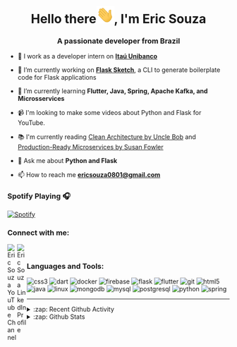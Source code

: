 <h1 align="center">Hello there<img src="https://raw.githubusercontent.com/ABSphreak/ABSphreak/master/gifs/Hi.gif" width="40px" />, I'm Eric Souza</h1>
<h3 align="center">A passionate developer from Brazil</h3>

- 🔭 I work as a developer intern on [**Itaú Unibanco**](https://www.itau.com.br/)

- 🐍 I’m currently working on [**Flask Sketch**](https://github.com/ericsouza/flask-sketch), a CLI to generate boilerplate code for Flask applications 

- 🌱 I’m currently learning **Flutter, Java, Spring, Apache Kafka, and Microsservices**

- 📹 I'm looking to make some videos about Python and Flask for YouTube.

- 📚 I'm currently reading [Clean Architecture by Uncle Bob](https://www.amazon.com/Clean-Code-Handbook-Software-Craftsmanship/dp/0132350882/ref=sr_1_2?crid=V9VCDBS0XDW9&dchild=1&keywords=clean+architecture&qid=1598388839&sprefix=clean+arc%2Caps%2C260&sr=8-2) and [Production-Ready Microservices by Susan Fowler](https://www.amazon.com/Production-Ready-Microservices-Susan-Fowler/dp/1491965975)

- 💬 Ask me about **Python and Flask**

- 📫 How to reach me **ericsouza0801@gmail.com**

### Spotify Playing 🎧
[![Spotify](https://spotify-playing.ericsouza.vercel.app/api/spotify)](https://open.spotify.com/user/ryseric)

### Connect with me:

[<img align="left" alt="Eric Souza YouTube Channel" width="22px" src="https://cdn.jsdelivr.net/npm/simple-icons@v3/icons/youtube.svg" />][youtube]
[<img align="left" alt="Eric Souza LinkedIn Profile" width="22px" src="https://cdn.jsdelivr.net/npm/simple-icons@v3/icons/linkedin.svg" />][linkedin]

<br />

### Languages and Tools:
<p align="left"><img src="https://devicons.github.io/devicon/devicon.git/icons/css3/css3-original-wordmark.svg" alt="css3" width="40" height="40"/> <img src="https://www.vectorlogo.zone/logos/dartlang/dartlang-icon.svg" alt="dart" width="40" height="40"/> <img src="https://devicons.github.io/devicon/devicon.git/icons/docker/docker-original-wordmark.svg" alt="docker" width="40" height="40"/> <img src="https://www.vectorlogo.zone/logos/firebase/firebase-icon.svg" alt="firebase" width="40" height="40"/> <img src="https://www.vectorlogo.zone/logos/pocoo_flask/pocoo_flask-icon.svg" alt="flask" width="40" height="40"/> <img src="https://www.vectorlogo.zone/logos/flutterio/flutterio-icon.svg" alt="flutter" width="40" height="40"/> <img src="https://www.vectorlogo.zone/logos/git-scm/git-scm-icon.svg" alt="git" width="40" height="40"/> <img src="https://devicons.github.io/devicon/devicon.git/icons/html5/html5-original-wordmark.svg" alt="html5" width="40" height="40"/> <img src="https://devicons.github.io/devicon/devicon.git/icons/java/java-original-wordmark.svg" alt="java" width="40" height="40"/> <img src="https://devicons.github.io/devicon/devicon.git/icons/linux/linux-original.svg" alt="linux" width="40" height="40"/> <img src="https://devicons.github.io/devicon/devicon.git/icons/mongodb/mongodb-original-wordmark.svg" alt="mongodb" width="40" height="40"/> <img src="https://devicons.github.io/devicon/devicon.git/icons/mysql/mysql-original-wordmark.svg" alt="mysql" width="40" height="40"/> <img src="https://devicons.github.io/devicon/devicon.git/icons/postgresql/postgresql-original-wordmark.svg" alt="postgresql" width="40" height="40"/> <img src="https://devicons.github.io/devicon/devicon.git/icons/python/python-original.svg" alt="python" width="40" height="40"/> <img src="https://www.vectorlogo.zone/logos/springio/springio-icon.svg" alt="spring" width="40" height="40"/></p>

---
<details>
    <summary>:zap: Recent Github Activity</summary>

<!--START_SECTION:activity-->
1. ❗️ Opened issue [#212](https://github.com//dusktreader/flask-praetorian/issues/212) in [dusktreader/flask-praetorian](https://github.com//dusktreader/flask-praetorian)
2. 🗣 Commented on [#198](https://github.com//flask-dashboard/Flask-MonitoringDashboard/issues/198) in [flask-dashboard/Flask-MonitoringDashboard](https://github.com//flask-dashboard/Flask-MonitoringDashboard)
3. ❗️ Closed issue [#29](https://github.com//SolarEdgeTech/pyctuator/issues/29) in [SolarEdgeTech/pyctuator](https://github.com//SolarEdgeTech/pyctuator)
4. 🗣 Commented on [#29](https://github.com//SolarEdgeTech/pyctuator/issues/29) in [SolarEdgeTech/pyctuator](https://github.com//SolarEdgeTech/pyctuator)
5. 🗣 Commented on [#29](https://github.com//SolarEdgeTech/pyctuator/issues/29) in [SolarEdgeTech/pyctuator](https://github.com//SolarEdgeTech/pyctuator)
<!--END_SECTION:activity-->

</details>

<details>
  <summary>:zap: Github Stats</summary>

  <img align="left" alt="Eric's Github Stats" src="https://github-readme-stats.ericsouza.vercel.app/api?username=ericsouza&show_icons=true&hide_border=true" />

</details>


[youtube]: https://www.youtube.com/channel/UCivrXFPSHLYAvHu3-0vPX9Q
[linkedin]: https://linkedin.com/in/eric-cardoso-souza
